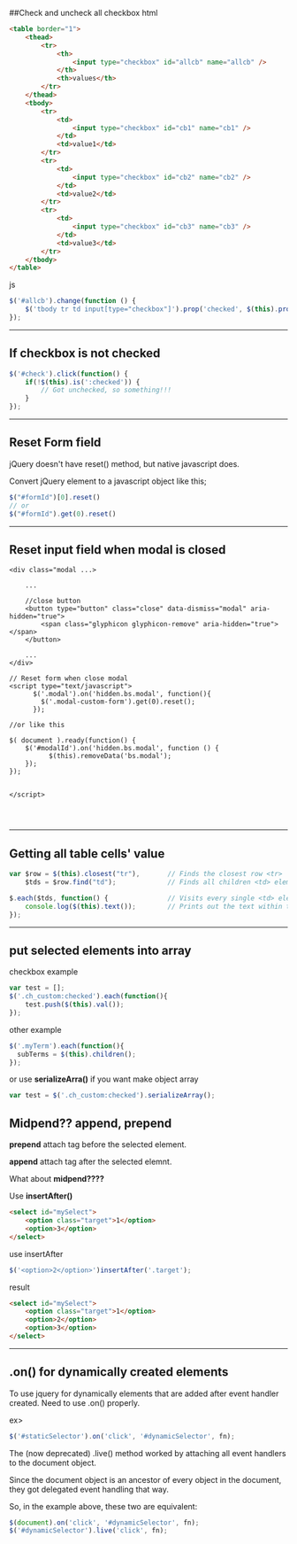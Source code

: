 ##Check and uncheck all checkbox
html
```html
<table border="1">
    <thead>
        <tr>
            <th>
                <input type="checkbox" id="allcb" name="allcb" />
            </th>
            <th>values</th>
        </tr>
    </thead>
    <tbody>
        <tr>
            <td>
                <input type="checkbox" id="cb1" name="cb1" />
            </td>
            <td>value1</td>
        </tr>
        <tr>
            <td>
                <input type="checkbox" id="cb2" name="cb2" />
            </td>
            <td>value2</td>
        </tr>
        <tr>
            <td>
                <input type="checkbox" id="cb3" name="cb3" />
            </td>
            <td>value3</td>
        </tr>
    </tbody>
</table>
```

js
```javascript
$('#allcb').change(function () {
    $('tbody tr td input[type="checkbox"]').prop('checked', $(this).prop('checked'));
});
```

----

## If checkbox is not checked

```javascript
$('#check').click(function() {
    if(!$(this).is(':checked')) {
        // Got unchecked, so something!!!
    }
});
```

----

## Reset Form field
jQuery doesn't have reset() method, but native javascript does. 

Convert jQuery element to a javascript object like this;
```javascript
$("#formId")[0].reset()
// or
$("#formId").get(0).reset()
```

----
## Reset input field when modal is closed
```
<div class="modal ...>
    
    ...
    
    //close button
    <button type="button" class="close" data-dismiss="modal" aria-hidden="true">
        <span class="glyphicon glyphicon-remove" aria-hidden="true"></span>
    </button>
    
    ...
</div>

// Reset form when close modal
<script type="text/javascript">
      $('.modal').on('hidden.bs.modal', function(){
        $('.modal-custom-form').get(0).reset();
      });

//or like this

$( document ).ready(function() {
    $('#modalId').on('hidden.bs.modal', function () {
          $(this).removeData('bs.modal');
    });
});


</script>
    
    
    

```




----

## Getting all table cells' value
```javascript
var $row = $(this).closest("tr"),       // Finds the closest row <tr> 
    $tds = $row.find("td");             // Finds all children <td> elements

$.each($tds, function() {               // Visits every single <td> element
    console.log($(this).text());        // Prints out the text within the <td>
});
```

----

## put selected elements into array
checkbox example
```javascript
var test = [];
$('.ch_custom:checked').each(function(){
    test.push($(this).val());
});
```
other example
```javascript
$('.myTerm').each(function(){
  subTerms = $(this).children();
});
```
or use **serializeArra()** if you want make object array
```javascript
var test = $('.ch_custom:checked').serializeArray();
```


## Midpend?? append, prepend
**prepend** attach tag before the selected element.

**append** attach tag after the selected elemnt.

What about **midpend????**

Use **insertAfter()**
```html
<select id="mySelect">
    <option class="target">1</option>
    <option>3</option>
</select>
```
use insertAfter
```javascript
$('<option>2</option>')insertAfter('.target');
```
result
```html
<select id="mySelect">
    <option class="target">1</option>
    <option>2</option>
    <option>3</option>
</select>
```

----

## .on() for dynamically created elements
To use jquery for dynamically elements that are added after event handler created. Need to use .on() properly.

ex>
```javascript
$('#staticSelector').on('click', '#dynamicSelector', fn);
```

The (now deprecated) .live() method worked by attaching all event handlers to the document object. 

Since the document object is an ancestor of every object in the document, they got delegated event handling that way. 

So, in the example above, these two are equivalent:

```javascript
$(document).on('click', '#dynamicSelector', fn);
$('#dynamicSelector').live('click', fn);
```
